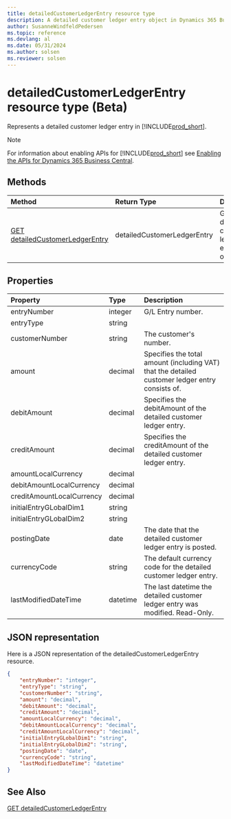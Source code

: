 ```yaml
---
title: detailedCustomerLedgerEntry resource type
description: A detailed customer ledger entry object in Dynamics 365 Business Central.
author: SusanneWindfeldPedersen
ms.topic: reference
ms.devlang: al
ms.date: 05/31/2024
ms.author: solsen
ms.reviewer: solsen
---
```


# detailedCustomerLedgerEntry resource type (Beta)

<!-- START>DO_NOT_EDIT -->
<!-- IMPORTANT:Do not edit any of the content between here and the END>DO_NOT_EDIT. -->
Represents a detailed customer ledger entry in [!INCLUDE[prod_short](../../../includes/prod_short.md)].

> [!NOTE]
> For information about enabling APIs for [!INCLUDE[prod_short](../../../includes/prod_short.md)] see [Enabling the APIs for Dynamics 365 Business Central](../../../api-reference/v2.0/enabling-apis-for-dynamics-nav.md).

## Methods

| Method | Return Type|Description |
|:--------------------|:-----------|:-------------------------|
|[GET detailedCustomerLedgerEntry](../api/dynamics_detailedcustomerledgerentry_get.md)|detailedCustomerLedgerEntry|Gets a detailed customer ledger entry object.|



## Properties

| Property           | Type   |Description     |
|:-------------------|:-------|:---------------|
|entryNumber|integer|G/L Entry number.|
|entryType|string||
|customerNumber|string|The customer's number.|
|amount|decimal|Specifies the total amount (including VAT) that the detailed customer ledger entry consists of.|
|debitAmount|decimal|Specifies the debitAmount of the detailed customer ledger entry.|
|creditAmount|decimal|Specifies the creditAmount of the detailed customer ledger entry.|
|amountLocalCurrency|decimal||
|debitAmountLocalCurrency|decimal||
|creditAmountLocalCurrency|decimal||
|initialEntryGLobalDim1|string||
|initialEntryGLobalDim2|string||
|postingDate|date|The date that the detailed customer ledger entry   is posted.|
|currencyCode|string|The default currency code for the detailed customer ledger entry.|
|lastModifiedDateTime|datetime|The last datetime the detailed customer ledger entry was modified. Read-Only.|

## JSON representation

Here is a JSON representation of the detailedCustomerLedgerEntry resource.


```json
{
    "entryNumber": "integer",
    "entryType": "string",
    "customerNumber": "string",
    "amount": "decimal",
    "debitAmount": "decimal",
    "creditAmount": "decimal",
    "amountLocalCurrency": "decimal",
    "debitAmountLocalCurrency": "decimal",
    "creditAmountLocalCurrency": "decimal",
    "initialEntryGLobalDim1": "string",
    "initialEntryGLobalDim2": "string",
    "postingDate": "date",
    "currencyCode": "string",
    "lastModifiedDateTime": "datetime"
}
```
<!-- IMPORTANT: END>DO_NOT_EDIT -->

## See Also
[GET detailedCustomerLedgerEntry](../api/dynamics_detailedcustomerledgerentry_get.md)
